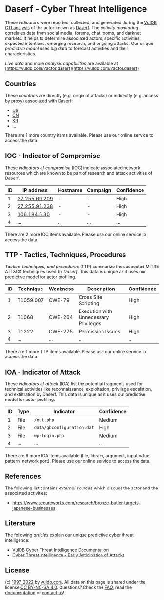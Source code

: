 # Daserf - Cyber Threat Intelligence

These _indicators_ were reported, collected, and generated during the [VulDB CTI analysis](https://vuldb.com/?kb.cti) of the actor known as [Daserf](https://vuldb.com/?actor.daserf). The _activity monitoring_ correlates data from social media, forums, chat rooms, and darknet markets. It helps to determine associated actors, specific activities, expected intentions, emerging research, and ongoing attacks. Our unique _predictive model_ uses _big data_ to forecast activities and their characteristics.

_Live data_ and more _analysis capabilities_ are available at [https://vuldb.com/?actor.daserf](https://vuldb.com/?actor.daserf)

## Countries

These _countries_ are directly (e.g. origin of attacks) or indirectly (e.g. access by proxy) associated with Daserf:

* [US](https://vuldb.com/?country.us)
* [CN](https://vuldb.com/?country.cn)
* [KR](https://vuldb.com/?country.kr)
* ...

There are 1 more country items available. Please use our online service to access the data.

## IOC - Indicator of Compromise

These _indicators of compromise_ (IOC) indicate associated network resources which are known to be part of research and attack activities of Daserf.

ID | IP address | Hostname | Campaign | Confidence
-- | ---------- | -------- | -------- | ----------
1 | [27.255.69.209](https://vuldb.com/?ip.27.255.69.209) | - | - | High
2 | [27.255.91.238](https://vuldb.com/?ip.27.255.91.238) | - | - | High
3 | [106.184.5.30](https://vuldb.com/?ip.106.184.5.30) | - | - | High
4 | ... | ... | ... | ...

There are 2 more IOC items available. Please use our online service to access the data.

## TTP - Tactics, Techniques, Procedures

_Tactics, techniques, and procedures_ (TTP) summarize the suspected MITRE ATT&CK techniques used by _Daserf_. This data is unique as it uses our predictive model for actor profiling.

ID | Technique | Weakness | Description | Confidence
-- | --------- | -------- | ----------- | ----------
1 | T1059.007 | CWE-79 | Cross Site Scripting | High
2 | T1068 | CWE-264 | Execution with Unnecessary Privileges | High
3 | T1222 | CWE-275 | Permission Issues | High
4 | ... | ... | ... | ...

There are 1 more TTP items available. Please use our online service to access the data.

## IOA - Indicator of Attack

These _indicators of attack_ (IOA) list the potential fragments used for technical activities like reconnaissance, exploitation, privilege escalation, and exfiltration by Daserf. This data is unique as it uses our predictive model for actor profiling.

ID | Type | Indicator | Confidence
-- | ---- | --------- | ----------
1 | File | `/out.php` | Medium
2 | File | `data/gbconfiguration.dat` | High
3 | File | `wp-login.php` | Medium
4 | ... | ... | ...

There are 6 more IOA items available (file, library, argument, input value, pattern, network port). Please use our online service to access the data.

## References

The following list contains _external sources_ which discuss the actor and the associated activities:

* https://www.secureworks.com/research/bronze-butler-targets-japanese-businesses

## Literature

The following _articles_ explain our unique predictive cyber threat intelligence:

* [VulDB Cyber Threat Intelligence Documentation](https://vuldb.com/?kb.cti)
* [Cyber Threat Intelligence - Early Anticipation of Attacks](https://www.scip.ch/en/?labs.20201022)

## License

(c) [1997-2022](https://vuldb.com/?kb.changelog) by [vuldb.com](https://vuldb.com/?kb.about). All data on this page is shared under the license [CC BY-NC-SA 4.0](https://creativecommons.org/licenses/by-nc-sa/4.0/). Questions? Check the [FAQ](https://vuldb.com/?kb.faq), read the [documentation](https://vuldb.com/?kb) or [contact us](https://vuldb.com/?contact)!
